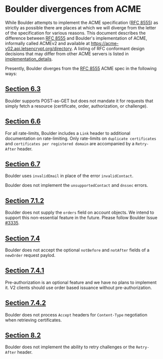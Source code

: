# Boulder divergences from ACME

While Boulder attempts to implement the ACME specification ([RFC 8555]) as strictly as possible there are places at which we will diverge from the letter of the specification for various reasons. This document describes the difference between [RFC 8555] and Boulder's implementation of ACME, informally called ACMEv2 and available at https://acme-v02.api.letsencrypt.org/directory. A listing of RFC conformant design decisions that may differ from other ACME servers is listed in [implementation_details](https://github.com/letsencrypt/boulder/blob/main/docs/acme-implementation_details.md).


Presently, Boulder diverges from the [RFC 8555] ACME spec in the following ways:

## [Section 6.3](https://tools.ietf.org/html/rfc8555#section-6.3)

Boulder supports POST-as-GET but does not mandate it for requests
that simply fetch a resource (certificate, order, authorization, or challenge).

## [Section 6.6](https://tools.ietf.org/html/rfc8555#section-6.6)

For all rate-limits, Boulder includes a `Link` header to additional documentation on rate-limiting. Only rate-limits on `duplicate certificates` and `certificates per registered domain` are accompanied by a `Retry-After` header.

## [Section 6.7](https://tools.ietf.org/html/rfc8555#section-6.7)

Boulder uses `invalidEmail` in place of the error `invalidContact`.

Boulder does not implement the `unsupportedContact` and `dnssec` errors.

## [Section 7.1.2](https://tools.ietf.org/html/rfc8555#section-7.1.2)

Boulder does not supply the `orders` field on account objects. We intend to
support this non-essential feature in the future. Please follow Boulder Issue
[#3335](https://github.com/letsencrypt/boulder/issues/3335).

## [Section 7.4](https://tools.ietf.org/html/rfc8555#section-7.4)

Boulder does not accept the optional `notBefore` and `notAfter` fields of a
`newOrder` request paylod.

## [Section 7.4.1](https://tools.ietf.org/html/rfc8555#section-7.4.1)

Pre-authorization is an optional feature and we have no plans to implement it.
V2 clients should use order based issuance without pre-authorization.

## [Section 7.4.2](https://tools.ietf.org/html/rfc8555#section-7.4.2)

Boulder does not process `Accept` headers for `Content-Type` negotiation when retrieving certificates.

## [Section 8.2](https://tools.ietf.org/html/rfc8555#section-8.2)

Boulder does not implement the ability to retry challenges or the `Retry-After` header.

[RFC 8555]: https://tools.ietf.org/html/rfc8555
